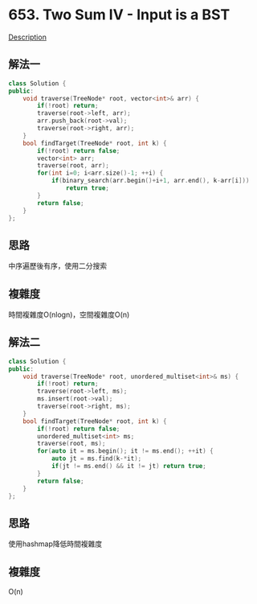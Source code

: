 # 653. Two Sum IV - Input is a BST 

[Description](https://leetcode.com/problems/two-sum-iv-input-is-a-bst/description/)

## 解法一
```C++
class Solution {
public:
    void traverse(TreeNode* root, vector<int>& arr) {
        if(!root) return;
        traverse(root->left, arr);
        arr.push_back(root->val);
        traverse(root->right, arr);
    }
    bool findTarget(TreeNode* root, int k) {
        if(!root) return false;
        vector<int> arr;
        traverse(root, arr);
        for(int i=0; i<arr.size()-1; ++i) {
            if(binary_search(arr.begin()+i+1, arr.end(), k-arr[i])) 
                return true;
        }
        return false;
    }
};
```

## 思路
中序遍歷後有序，使用二分搜索

## 複雜度
時間複雜度O(nlogn)，空間複雜度O(n)

## 解法二
```C++
class Solution {
public:
    void traverse(TreeNode* root, unordered_multiset<int>& ms) {
        if(!root) return;
        traverse(root->left, ms);
        ms.insert(root->val);
        traverse(root->right, ms);
    }
    bool findTarget(TreeNode* root, int k) {
        if(!root) return false;
        unordered_multiset<int> ms;
        traverse(root, ms);
        for(auto it = ms.begin(); it != ms.end(); ++it) {
            auto jt = ms.find(k-*it);
            if(jt != ms.end() && it != jt) return true;
        }
        return false;
    }
};
```
## 思路
使用hashmap降低時間複雜度

## 複雜度
O(n)
